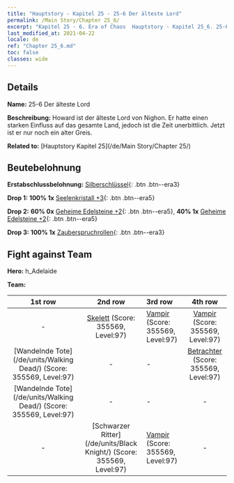 ```yaml
---
title: "Hauptstory - Kapitel 25 - 25-6 Der älteste Lord"
permalink: /Main Story/Chapter 25_6/
excerpt: "Kapitel 25 - 6. Era of Chaos  Hauptstory - Kapitel 25_6. 25-6 Der älteste Lord"
last_modified_at: 2021-04-22
locale: de
ref: "Chapter 25_6.md"
toc: false
classes: wide
---
```


## Details

 **Name:** 25-6 Der älteste Lord

 **Beschreibung:** Howard ist der älteste Lord von Nighon. Er hatte einen starken Einfluss auf das gesamte Land, jedoch ist die Zeit unerbittlich. Jetzt ist er nur noch ein alter Greis.

 **Related to:** [Hauptstory Kapitel 25](/de/Main Story/Chapter 25/)

## Beutebelohnung

 **Erstabschlussbelohnung:** [Silberschlüssel](/ItemsDE/con_693/){: .btn .btn--era3}

 **Drop 1:** **100% 1x** [Seelenkristall +3](/ItemsDE/mat_87/){: .btn .btn--era5}

 **Drop 2:** **60% 0x** [Geheime Edelsteine +2](/ItemsDE/mat_79/){: .btn .btn--era5}, **40% 1x** [Geheime Edelsteine +2](/ItemsDE/mat_79/){: .btn .btn--era5}

 **Drop 3:** **100% 1x** [Zauberspruchrollen](/ItemsDE/con_694/){: .btn .btn--era3}


## Fight against Team
 **Hero:** h_Adelaide

 **Team:**


  | 1st row | 2nd row | 3rd row | 4th row |
  |:----:|:----:|:----|:----:|
  | - | [Skelett](/de/units/Skeleton/) (Score: 355569, Level:97)  | [Vampir](/de/units/Vampire/) (Score: 355569, Level:97)  | [Vampir](/de/units/Vampire/) (Score: 355569, Level:97)  |
  | [Wandelnde Tote](/de/units/Walking Dead/) (Score: 355569, Level:97)  | - | - | [Betrachter](/de/units/Beholder/) (Score: 355569, Level:97)  |
  | [Wandelnde Tote](/de/units/Walking Dead/) (Score: 355569, Level:97)  | - | - | - |
  | - | [Schwarzer Ritter](/de/units/Black Knight/) (Score: 355569, Level:97)  | [Vampir](/de/units/Vampire/) (Score: 355569, Level:97)  | - |



